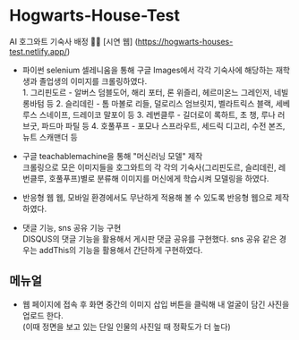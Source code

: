 # Hogwarts-House-Test
AI 호그와트 기숙사 배정 🦹‍♂️
[시연 웹] (https://hogwarts-houses-test.netlify.app/)

- 파이썬 selenium
셀레니움을 통해 구글 Images에서 각각 기숙사에 해당하는 재학생과 졸업생의 이미지를 크롤링하였다.     
          1. 그리핀도르 - 알버스 덤블도어, 해리 포터, 론 위즐리, 헤르미온느 그레인저, 네빌 롱바텀 등
          2. 슬리데린 - 톰 마볼로 리들, 덜로리스 엄브릿지, 벨라트릭스 블랙, 세베루스 스네이프, 드레이코 말포이 등
          3. 레번클루 - 길더로이 록하트, 초 챙, 루나 러브굿, 파드마 파틸 등
          4. 호풀푸프 - 포모나 스프라우트, 세드릭 디고리, 수전 본즈, 뉴트 스캐맨더 등

- 구글 teachablemachine을 통해 "머신러닝 모델" 제작     
크롤링으로 모은 이미지들을 호그와트의 각 각의 기숙사(그리핀도르, 슬리데린, 레번클루, 호풀푸프)별로 분류해 이미지를 머신에게 학습시켜 모델링을 하였다.

- 반응형 웹
웹, 모바일 환경에서도 무난하게 적용해 볼 수 있도록 반응형 웹으로 제작하였다.

- 댓글 기능, sns 공유 기능 구현        
DISQUS의 댓글 기능을 활용해서 게시판 댓글 공유를 구현했다. sns 공유 같은 경우는 addThis의 기능을 활용해서 간단하게 구현하였다.

## 메뉴얼
- 웹 페이지에 접속 후 화면 중간의 이미지 삽입 버튼을 클릭해 내 얼굴이 담긴 사진을 업로드 한다.        
(이때 정면을 보고 있는 단일 인물의 사진일 때 정확도가 더 높다)
